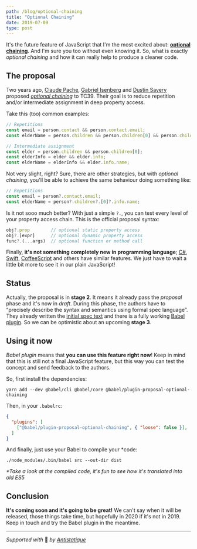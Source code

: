```yaml
---
path: /blog/optional-chaining
title: "Optional Chaining"
date: 2019-07-09 
type: post
---
```

It's the future feature of JavaScript that I'm the most excited about: [**optional chaining**](https://github.com/tc39/proposal-optional-chaining). And I'm sure you too without even knowing it. So, what is exactly *optional chaining*  and how it can really help to produce a cleaner code.

## The proposal
Two years ago, [Claude Pache](https://github.com/claudepache), [Gabriel Isenberg](https://github.com/gisenberg) and [Dustin Savery](https://github.com/dustinsavery) proposed *[optional chaining](https://github.com/tc39/proposal-optional-chaining)* to TC39. Their goal is to reduce repetition and/or intermediate assignment in deep property access.

Take this (too) common examples:
```js
// Repetitions
const email = person.contact && person.contact.email;
const elderName = person.children && person.children[0] && person.children[0].info && person.children[0].info.name;

// Intermediate assignment
const elder = person.children && person.children[0];
const elderInfo = elder && elder.info;
const elderName = elderInfo && elder.info.name;
```

Not very slight, right? Sure, there are other strategies, but with *optional chaining*, you'll be able to achieve the same behaviour doing something like:

```js
// Repetitions
const email = person?.contact.email;
const elderName = person?.children?.[0]?.info.name;
```

Is it not sooo much better? With just a simple `?.`, you can test every level of your property access chain. This is the official proposal syntax:

```javascript
obj?.prop        // optional static property access
obj?.[expr]      // optional dynamic property access
func?.(...args)  // optional function or method call
```

Finally, **it's not something completely new in programming language**; [C#](https://msdn.microsoft.com/en-us/library/dn986595.aspx), [Swift](https://developer.apple.com/library/content/documentation/Swift/Conceptual/Swift_Programming_Language/OptionalChaining.html#//apple_ref/doc/uid/TP40014097-CH21-ID245), [CoffeeScript](http://coffeescript.org/#existential-operator) and others have similar features. We just have to wait a little bit more to see it in our plain JavaScript!

## Status
Actually, the proposal is in **stage 2**. It means it already pass the *proposal* phase and it's now in *draft*. During this phase, the authors have to “precisely describe the syntax and semantics using formal spec language”.  They already written the [initial spec text](https://tc39.es/proposal-optional-chaining/) and there is a fully working [Babel plugin](https://babeljs.io/docs/en/babel-plugin-proposal-optional-chaining). So we can be optimistic about an upcoming **stage 3**.

## Using it now
*Babel plugin* means that **you can use this feature right now**! Keep in mind that this is still not a final JavaScript feature, but this way you can test the concept and send feedback to the authors.

So, first install the dependencies:
```shell
yarn add --dev @babel/cli @babel/core @babel/plugin-proposal-optional-chaining
```

Then, in your `.babelrc`:
```json
{
  "plugins": [
    ["@babel/plugin-proposal-optional-chaining", { "loose": false }],
  ]
}
```

And finally, just use your Babel to compile your *code:
```shell
./node_modules/.bin/babel src --out-dir dist
```
*\*Take a look at the compiled code, it's fun to see how it's translated into old ES5*

## Conclusion
**It's coming soon and it's going to be great!** We can't say when it will be released, those things take time, but hopefully in 2020 if it's not in 2019. Keep in touch and try the Babel plugin in the meantime.

---

*Supported with* 💛 *by [Antistatique](https://antistatique.net)*
